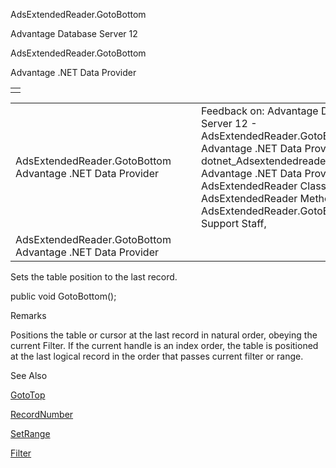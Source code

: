 AdsExtendedReader.GotoBottom




Advantage Database Server 12  

AdsExtendedReader.GotoBottom

Advantage .NET Data Provider

|  |
| --- |
|  |

|  |  |  |  |  |
| --- | --- | --- | --- | --- |
| AdsExtendedReader.GotoBottom  Advantage .NET Data Provider |  |  | Feedback on: Advantage Database Server 12 - AdsExtendedReader.GotoBottom Advantage .NET Data Provider dotnet\_Adsextendedreader\_gotobottom Advantage .NET Data Provider > AdsExtendedReader Class > AdsExtendedReader Methods > AdsExtendedReader.GotoBottom / Dear Support Staff, |  |
| AdsExtendedReader.GotoBottom  Advantage .NET Data Provider |  |  |  |  |

Sets the table position to the last record.

public void GotoBottom();

Remarks

Positions the table or cursor at the last record in natural order, obeying the current Filter. If the current handle is an index order, the table is positioned at the last logical record in the order that passes current filter or range.

See Also

[GotoTop](dotnet_adsextendedreader_gototop.htm)

[RecordNumber](dotnet_adsextendedreader_recordnumber.htm)

[SetRange](dotnet_adsextendedreader_setrange.htm)

[Filter](dotnet_adsextendedreader_filter.htm)
